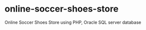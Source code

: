 online-soccer-shoes-store
=========================

Online Soccer Shoes Store using PHP, Oracle SQL server database
